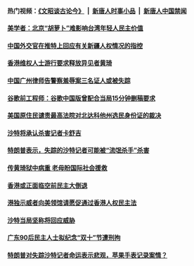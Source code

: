 #### 热门视频：[《文昭谈古论今》](https://github.com/gfw-breaker/wenzhao/blob/master/README.md?t=10170033) &nbsp;|&nbsp; [新唐人时事小品](https://github.com/gfw-breaker/ntdtv-comedy/blob/master/README.md?t=10170033) &nbsp;|&nbsp; [新唐人中国禁闻](https://github.com/gfw-breaker/ntdtv-news/blob/master/README.md?t=10170033)

#### [美学者：北京“胡萝卜”难影响台湾年轻人民主价值](../pages/z_yyqerqvo/4616403.md?t=10170033) 

#### [中国外交官在推特上回应有关新疆人权情况的指控](../pages/z_yyqerqvo/4616265.md?t=10170033) 

#### [香港维权人士游行要求释放异见者黄琦 ](../pages/z_yyqerqvo/4615822.md?t=10170033) 

#### [中国广州律师告警察羞辱案三名证人或被失踪](../pages/z_yyqerqvo/4615369.md?t=10170033) 

#### [谷歌前工程师：谷歌中国版曾配合当局15分钟删稿要求](../pages/z_yyqerqvo/4614814.md?t=10170033) 

#### [美国原住民谴责最高法院对北达科他州选民身份证的裁决](../pages/z_yyqerqvo/4614715.md?t=10170033) 

#### [沙特将承认杀害记者卡舒吉](../pages/z_yyqerqvo/4614669.md?t=10170033) 

#### [特朗普表示，失踪的沙特记者可能被“流氓杀手”杀害 ](../pages/z_yyqerqvo/4614225.md?t=10170033) 

#### [传黄琦狱中病重 老母盼国际社会援救](../pages/z_yyqerqvo/4614204.md?t=10170033) 

#### [香港或正面临空前民主大倒退 ](../pages/z_yyqerqvo/4613979.md?t=10170033) 

#### [港独示威者向美领馆请愿促通过香港人权民主法](../pages/z_yyqerqvo/4613787.md?t=10170033) 

#### [沙特当局坚称将回应威胁](../pages/z_yyqerqvo/4613005.md?t=10170033) 

#### [广东90后民主人士拟纪念“双十”节遭刑拘](../pages/z_yyqerqvo/4612898.md?t=10170033) 

#### [特朗普对失踪沙特记者命运表示悲观，苹果手表记录案情？](../pages/z_yyqerqvo/4612678.md?t=10170033) 

